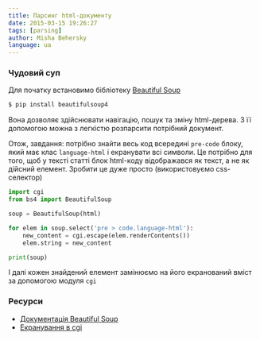 ```yaml
---
title: Парсинг html-документу
date: 2015-03-15 19:26:27
tags: [parsing]
author: Misha Behersky
language: ua
---
```


### Чудовий суп

Для початку встановимо бібліотеку [Beautiful Soup](http://www.crummy.com/software/BeautifulSoup/)

```bash
$ pip install beautifulsoup4
```

Вона дозволяє здійснювати навігацію, пошук та зміну html-дерева. З її допомогою можна з легкістю розпарсити потрібний документ.

Отож, завдання: потрібно знайти весь код всередині `pre-code` блоку, який має клас `language-html` і екранувати всі символи. Це потрібно для того, щоб у тексті статті блок html-коду відображався як текст, а не як дійсний елемент. Зробити це дуже просто (використовуємо css-селектор)

```python
import cgi
from bs4 import BeautifulSoup

soup = BeautifulSoup(html)

for elem in soup.select('pre > code.language-html'):
    new_content = cgi.escape(elem.renderContents())
    elem.string = new_content

print(soup)
```

І далі кожен знайдений елемент замінюємо на його екранований вміст за допомогою модуля `cgi`

### Ресурси

* [Документація Beautiful Soup](http://www.crummy.com/software/BeautifulSoup/bs4/doc/)
* [Екранування в cgi](https://docs.python.org/2/library/cgi.html#cgi.escape)
